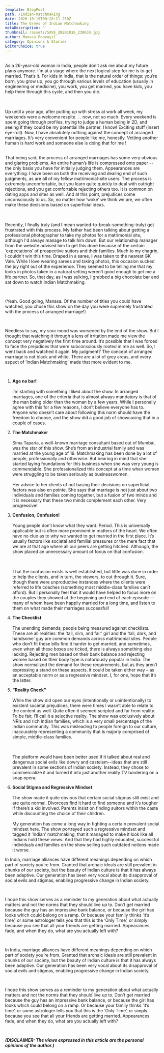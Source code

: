 ```yaml
---
template: BlogPost
path: /Indian-matchmaking
date: 2020-10-19T09:28:11.250Z
title: The Greys of Indian Matchmaking
metaDescription: ''
thumbnail: /assets/SAVE_20201016_230638.jpg
author: Manasa Poovayil
category: Opinions & Stories
EditorChoice: true
---
```

\
As a 26-year-old woman in India, people don’t ask me about my future plans anymore. I’m at a stage where the next logical step for me is to get married. That’s it. For kids in India, that is the natural order of things: you’re born, you grow up, you go through various levels of education (usually in engineering or medicine), you work, you get married, you have kids, you help them through this cycle, and then you die.  

<br>\
Up until a year ago, after putting up with stress at work all week, my weekends were a welcome respite. . . now, not so much. Every weekend is spent going through profiles, trying to judge a human being in 2D, and seeing if they could be my potential life partner. I know! Exciting stuff (insert eye-roll). Now, I have absolutely nothing against the concept of arranged marriages. It’s very convenient for people like me, honestly. Vetting another human is hard work and someone else is doing that for me !\
<br>

That being said, the process of arranged marriages has some very obvious and glaring problems. An entire human’s life is compressed onto paper -- the only basis you have for initially judging them. Appearances are everything. I have been on both the receiving and dealing end of such judgments, as are all of my fellow matrimonial-site users. The process is extremely uncomfortable, but you learn quite quickly to deal with outright rejections, and you get comfortable rejecting others too. It is common on dating apps and sites as well. And at this point, prejudices come unconsciously to us. So, no matter how ‘woke’ we think we are, we often make these decisions based on superficial ideas. 

<br>\
Recently, I finally truly (and I mean wanted-to-break-something-truly) got frustrated with this process. My father had been talking about getting a professional photographer to take my photos for a matrimonial site, although I'd always manage to talk him down. But our relationship manager from the website advised him to get this done because of the certain ‘expectations’ of prospective suitors and their families. Much to my chagrin, I couldn't win this time. Draped in a saree, I was taken to the nearest GK Vale. While I love wearing sarees and taking photos, this occasion sucked the joy right out of the experience. They seemed to be telling me that my looks in photos taken in a natural setting weren’t good enough to get me a life partner. So, that day, as I was sulking, I grabbed a big chocolate bar and sat down to watch Indian Matchmaking.

<br>

(Yeah. Good going, Manasa. Of the number of titles you could have watched, you chose this show on the day you were supremely frustrated with the process of arranged marriage!)

<br>

Needless to say, my sour mood was worsened by the end of the show. But I thought that watching it through a lens of irritation made me view the concept very negatively the first time around. It’s possible that I was forced to face the prejudices that were subconsciously rooted in me as well. So, I went back and watched it again. My judgment? The concept of arranged marriage is not black and white. There are a lot of grey areas, and every aspect of ‘Indian Matchmaking’ made that more evident to me.

<br>

1. **Age no bar!**\
   \
   I’m starting with something I liked about the show. In arranged marriages, one of the criteria that is almost always mandatory is that of the man being older than the woman by a few years. While I personally agree with this for a few reasons, I don’t believe everyone has to. Anyone who doesn’t care about following this norm should have the freedom to choose, and the show did a good job of showcasing that in a couple of cases.
2. **The Matchmaker**\
   \
   Sima Taparia, a well-known marriage consultant based out of Mumbai, was the star of this show. She’s from an industrial family and was married at the young age of 19. Matchmaking has been done by a lot of people, professionally and otherwise. But bearing in mind that she started laying foundations for this business when she was very young is commendable. She professionalized this concept at a time when women were struggling to be taken seriously as businesswomen.\
   \
   Her advice to her clients of not basing their decisions on superficial factors was also en pointe. She says that marriage is not just about two individuals and families coming together, but a fusion of two minds and it is necessary that these two minds complement each other. Very progressive!
3. **Confusion, Confusion!**\
   \
   Young people don’t know what they want. Period. This is universally applicable but is often more prominent in matters of the heart. We often have no clue as to why we wanted to get married in the first place. It’s usually factors like societal and familial pressures or the mere fact that we are at that age where all our peers are getting hitched. Although, the show placed an unnecessary amount of focus on that confusion.

   \
   \
   That the confusion exists is well established, but little was done in order to help the clients, and in turn, the viewers, to cut through it. Sure, though there were unproductive instances where the clients were referred to life coaches (something most middle-class families can’t afford). But I personally feel that it would have helped to focus more on the couples they showed at the beginning and end of each episode — many of whom have been happily married for a long time, and listen to them on what made their marriages successful!
4. **The Checklist** \
   \
   The unending demands; people being measured against checklists. These are all realities: the ‘tall, slim, and fair’ girl and the ‘tall, dark, and handsome’ guy are common demands across matrimonial sites. People who don’t fit these bills find it harder to get married, and sometimes, even when all these boxes are ticked, there is always something else lacking. Rejecting men based on their bank balance and rejecting women based on their body type is notoriously popular in India. The show normalized the demand for these requirements, but as they aren’t expressing a stand on these aspects, it could be taken either way – as an acceptable norm or as a regressive mindset. I, for one, hope that it’s the latter. 


5. **“Reality Check”**\
   \
   While the show did open our eyes (intentionally or unintentionally) to existent societal prejudices, there were times I wasn’t able to relate to the content as well. Quite often it seemed scripted and far from reality. To be fair, I’ll call it a selective reality. The show was exclusively about NRIs and rich Indian families, which is a very small percentage of the Indian community. This was misleading to people foreign to our culture, inaccurately representing a community that is majorly comprised of simple, middle-class families.

   \
   \
   The platform would have been better used if it talked about real and dangerous social evils like dowry and casteism--ideas that are still prevalent in some sections of Indian society. Instead, they chose to commercialize it and turned it into just another reality TV bordering on a soap opera.


6. **Social Stigma and Regressive Mindset**\
   \
   The show made it quite obvious that certain social stigmas still exist and are quite normal. Divorcees find it hard to find someone and it’s tougher if there’s a kid involved. Parents insist on finding suitors within the caste while discounting the choice of their children.\
   \
   My generation has come a long way in fighting a certain prevalent social mindset here. The show portrayed such a regressive mindset and tagged it ‘Indian’ matchmaking, that it managed to make it look like all Indians hold these views. And that they had highly educated, successful individuals and families on the show selling such outdated notions made it worse.

In India, marriage alliances have different meanings depending on which part of society you’re from. Granted that archaic ideals are still prevalent in chunks of our society, but the beauty of Indian culture is that it has always been adaptive. Our generation has been very vocal about its disapproval of social evils and stigmas, enabling progressive change in Indian society.  

<br>

 I hope this show serves as a reminder to my generation about what actually matters and not the norms that they should live up to. Don’t get married because the guy has an impressive bank balance, or because the girl has looks which could belong on a ramp. Or because your family thinks ‘it’s time’, or some astrologer tells you that this is the ‘Only Time’, or simply because you see that all your friends are getting married. Appearances fade, and when they do, what are you actually left with?

<br>

In India, marriage alliances have different meanings depending on which part of society you’re from. Granted that archaic ideals are still prevalent in chunks of our society, but the beauty of Indian culture is that it has always been adaptive. Our generation has been very vocal about its disapproval of social evils and stigmas, enabling progressive change in Indian society.

<br>

I hope this show serves as a reminder to my generation about what actually matters and not the norms that they should live up to. Don’t get married because the guy has an impressive bank balance, or because the girl has looks which could belong on a ramp. Or because your family thinks ‘it’s time’, or some astrologer tells you that this is the ‘Only Time’, or simply because you see that all your friends are getting married. Appearances fade, and when they do, what are you actually left with?

<br>

***(DISCLAIMER: The views expressed in this article are the personal opinions of the author.)***
